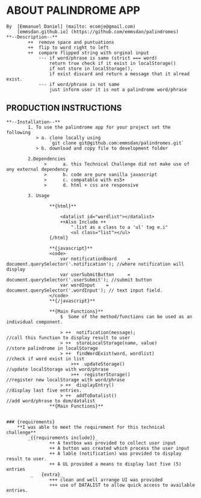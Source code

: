 # ABOUT PALINDROME APP
    By  [Emmanuel Daniel] (mailto: ecomje@gmail.com)
        [emmsdan.github.io] (https://github.com/emmsdan/palindromes)
    **--Description--**
            ++  remove space and puntuations
            ++  flip to word right to left
            ++  compare flipped string with orginal input
                --- if word/phrase is same (strict === word) 
                    return true check if it exist in localStorage()
                    if not store in localStorage(),
                    if exist discard and return a message that it alread exist.
                --- if word/phrase is not same
                    just inform user it is not a palindrome word/phrase

## PRODUCTION INSTRUCTIONS

    **--Installation--**
            1. To use the palindrome app for your project set the following
               > a. clone locally using
                    `git clone git@github.com:emmsdan/palindromes.git`
               > b. download and copy file to development folder
            
            2.Dependencies
                  >      a. this Technical Challenge did not make use of any external dependency
                  >      b. code are pure vanilla javascript
                  >      c. compatable with es5+
                  >      d. html + css are responsive

            3. Usage

                    **{html}**

                        <datalist id="wordlist"></datalist>
                        ++Also Include ++
                            ".list as a class to a 'ul' tag e.i"
                            <ul class="list"></ul>
                    {/html}

                    **{javascript}**
                    <code>
                        var notificationBoard    =   document.querySelector('.notification'); //where notification will display
                        var userSubmitButton     =   document.querySelector('.userSubmit'); //submit button
                        var wordInput    =   document.querySelector('.wordInput'); // text input field.
                    </code>
                    **{/javascript}**

                    **{Main Functions}**
                        $  Some of the method/functions can be used as an individual component.

                        > ++  notification(message);                      //call this function to display result to user
                        > ++  storeLocalStorage(name, value)              //store palindrome in localStorage
                        > ++  findWordExist(word, wordlist)               //check if word exist in list
                            >++  updateStorage()                         //update localStorage with word/phrase
                            >++  registerStorage()                       //register new localStorage with word/phrase
                        > ++  displayEntry()                              //display last five entries.
                        > ++  addToDatalist()                             //add word/phrase to dom/datalist
                    **{Main Functions}**


    ### {requirements}
        **I was able to meet the requirement for this technical challenge**
            _{{requirements include}}_
                    ++ A textbox was provided to collect user input
                    ++ A button was created which process the user input
                    ++ A lable (notification) was provided to display result to user.
                    ++ A UL provided a means to display last five (5) entries
             _   {extra}_
                    +++ clean and well arrange UI was provided
                    +++ use of DATALIST to allow quick access to available entries.
